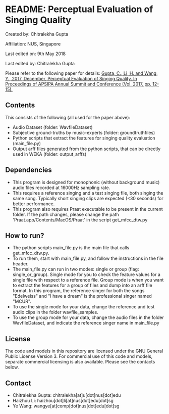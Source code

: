 # README: Perceptual Evaluation of Singing Quality

Created by: Chitralekha Gupta

Affiliation: NUS, Singapore

Last edited on: 9th May 2018

Last edited by: Chitralekha Gupta

Please refer to the following paper for details:
[Gupta, C., Li, H. and Wang, Y., 2017, December, Perceptual Evaluation of Singing Quality. In Proceedings of APSIPA Annual Summit and Conference (Vol. 2017, pp. 12-15).](https://www.smcnus.org/wp-content/uploads/2013/09/WP-P2.5.pdf)

## Contents
This consists of the following (all used for the paper above):
- Audio Dataset (folder: WavfileDataset)
- Subjective ground-truths by music-experts (folder: groundtruthfiles)
- Python scripts that extract the features for singing quality evaluation (main_file.py)
- Output arff files generated from the python scripts, that can be directly used in WEKA (folder: output_arffs)

## Dependencies

- This program is designed for monophonic (without background music) audio files recorded at 16000Hz sampling rate. 
- This requires a reference singing and a test singing file, both singing the same song. Typically short singing clips are expected (<30 seconds) for better performance.
- This program also requires Praat executable to be present in the current folder. If the path changes, please change the path 'Praat.app/Contents/MacOS/Praat' in the script get_mfcc_dtw.py

## How to run?
- The python scripts main_file.py is the main file that calls get_mfcc_dtw.py.  
- To run them, start with main_file.py, and follow the instructions in the file header. 
- The main_file.py can run in two modes: single or group (flag: single_or_group). Single mode for you to check the feature values for a single file with respect to a reference file. Group mode is when you want to extract the features for a group of files and dump into an arff file format. In this program, the reference singer for both the songs "Edelweiss" and "I have a dream" is the professional singer named "MCUR".
- To use the single mode for your data, change the reference and test audio clips in the folder wavfile_samples.
- To use the group mode for your data, change the audio files in the folder WavfileDataset, and indicate the reference singer name in main_file.py 

## License
The code and models in this repository are licensed under the GNU General Public License Version 3. For commercial use of this code and models, separate commercial licensing is also available. Please see the contacts below.

## Contact
- Chitralekha Gupta: chitralekha[at]u[dot]nus[dot]edu
- Haizhou Li: haizhou[dot]li[at]nus[dot]edu[dot]sg
- Ye Wang: wangye[at]comp[dot]nus[dot]edu[dot]sg
